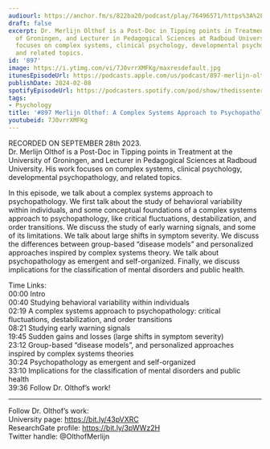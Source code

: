 ```yaml
---
audiourl: https://anchor.fm/s/822ba20/podcast/play/76496571/https%3A%2F%2Fd3ctxlq1ktw2nl.cloudfront.net%2Fstaging%2F2023-8-28%2Faef13707-56fe-9062-6000-01a04d1b9a0e.m4a
draft: false
excerpt: Dr. Merlijn Olthof is a Post-Doc in Tipping points in Treatment at the University
  of Groningen, and Lecturer in Pedagogical Sciences at Radboud University. His work
  focuses on complex systems, clinical psychology, developmental psychopathology,
  and related topics.
id: '897'
image: https://i.ytimg.com/vi/7J0vrrXMFKg/maxresdefault.jpg
itunesEpisodeUrl: https://podcasts.apple.com/us/podcast/897-merlijn-olthof-a-complex-systems-approach-to/id1451347236?i=1000644676484&uo=4
publishDate: 2024-02-08
spotifyEpisodeUrl: https://podcasters.spotify.com/pod/show/thedissenter/episodes/897-Merlijn-Olthof-A-Complex-Systems-Approach-to-Psychopathology-e29t07r
tags:
- Psychology
title: '#897 Merlijn Olthof: A Complex Systems Approach to Psychopathology'
youtubeid: 7J0vrrXMFKg
---
```

<div class="timelinks">

RECORDED ON SEPTEMBER 28th 2023.  
Dr. Merlijn Olthof is a Post-Doc in Tipping points in Treatment at the University of Groningen, and Lecturer in Pedagogical Sciences at Radboud University. His work focuses on complex systems, clinical psychology, developmental psychopathology, and related topics.

In this episode, we talk about a complex systems approach to psychopathology. We first talk about the study of behavioral variability within individuals, and some conceptual foundations of a complex systems approach to psychopathology, like critical fluctuations, destabilization, and order transitions. We discuss the study of early warning signals, and some of its limitations. We talk about large shifts in symptom severity. We discuss the differences between group-based “disease models” and personalized approaches inspired by complex systems theory. We talk about psychopathology as emergent and self-organized. Finally, we discuss implications for the classification of mental disorders and public health.

Time Links:  
<time>00:00</time> Intro  
<time>00:40</time> Studying behavioral variability within individuals  
<time>02:19</time> A complex systems approach to psychopathology: critical fluctuations, destabilization, and order transitions  
<time>08:21</time> Studying early warning signals  
<time>19:45</time> Sudden gains and losses (large shifts in symptom severity)  
<time>23:12</time> Group-based “disease models”, and personalized approaches inspired by complex systems theories  
<time>30:24</time> Psychopathology as emergent and self-organized  
<time>33:10</time> Implications for the classification of mental disorders and public health  
<time>39:36</time> Follow Dr. Olthof’s work!

---

Follow Dr. Olthof’s work:  
University page: https://bit.ly/43pVXRC  
ResearchGate profile: https://bit.ly/3pWWz2H  
Twitter handle: @OlthofMerlijn
</div>

